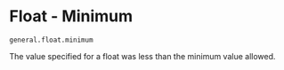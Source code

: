 # Float - Minimum

`general.float.minimum`

The value specified for a float was less than the minimum value allowed.
